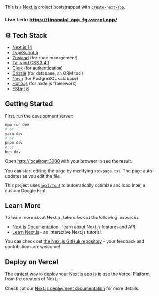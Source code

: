 This is a [Next.js](https://nextjs.org/) project bootstrapped with [`create-next-app`](https://github.com/vercel/next.js/tree/canary/packages/create-next-app).

### Live Link: https://financial-app-fg.vercel.app/

## <a name="tech-stack">⚙️ Tech Stack</a>

- [Next.js 14](https://nextjs.org/)
- [TypeScript 5](https://www.typescriptlang.org/)
- [Zustand](https://zustand-demo.pmnd.rs/) (for state management)
- [Tailwind CSS 3.4.1](https://tailwindcss.com/)
- [Clerk](https://clerk.com/) (for authentication)
- [Drizzle](https://orm.drizzle.team/) (for database, an ORM tool)
- [Neon](https://neon.tech/) (for PostgreSQL database)
- [Hono.js](https://hono.dev/) (for node.js framework)
- [ESLint 8](https://eslint.org/)

## Getting Started

First, run the development server:

```bash
npm run dev
# or
yarn dev
# or
pnpm dev
# or
bun dev
```

Open [http://localhost:3000](http://localhost:3000) with your browser to see the result.

You can start editing the page by modifying `app/page.tsx`. The page auto-updates as you edit the file.

This project uses [`next/font`](https://nextjs.org/docs/basic-features/font-optimization) to automatically optimize and load Inter, a custom Google Font.

## Learn More

To learn more about Next.js, take a look at the following resources:

- [Next.js Documentation](https://nextjs.org/docs) - learn about Next.js features and API.
- [Learn Next.js](https://nextjs.org/learn) - an interactive Next.js tutorial.

You can check out [the Next.js GitHub repository](https://github.com/vercel/next.js/) - your feedback and contributions are welcome!

## Deploy on Vercel

The easiest way to deploy your Next.js app is to use the [Vercel Platform](https://vercel.com/new?utm_medium=default-template&filter=next.js&utm_source=create-next-app&utm_campaign=create-next-app-readme) from the creators of Next.js.

Check out our [Next.js deployment documentation](https://nextjs.org/docs/deployment) for more details.
